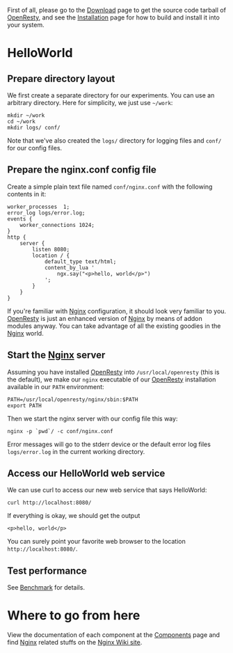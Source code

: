 <!---
    @title         Getting Started
    @creator       Yichun Zhang
    @created       2011-06-20 11:39 GMT
    @modifier      Yichun Zhang
    @modifier_link yichun-zhang
    @modified      2013-08-24 19:42 GMT
    @changes       30
--->

First of all, please go to the [Download](download.html) page to get the source code tarball of [OpenResty](openresty.html), and see the [Installation](installation.html) page for how to build and install it into your system.


# HelloWorld

## Prepare directory layout
We first create a separate directory for our experiments. You can use an arbitrary directory. Here for simplicity, we just use `~/work`:

```
mkdir ~/work
cd ~/work
mkdir logs/ conf/
```

Note that we've also created the `logs/` directory for logging files and `conf/` for our config files.

## Prepare the nginx.conf config file
Create a simple plain text file named `conf/nginx.conf` with the following contents in it:

```
worker_processes  1;
error_log logs/error.log;
events {
    worker_connections 1024;
}
http {
    server {
        listen 8080;
        location / {
            default_type text/html;
            content_by_lua '
                ngx.say("<p>hello, world</p>")
            ';
        }
    }
}
```

If you're familiar with [Nginx](nginx.html) configuration, it should look very familiar to you. [OpenResty](openresty.html) is just an enhanced version of [Nginx](nginx.html) by means of addon modules anyway. You can take advantage of all the existing goodies in the [Nginx](nginx.html) world.

## Start the [Nginx](nginx.html) server
Assuming you have installed [OpenResty](openresty.html) into `/usr/local/openresty` (this is the default), we make our `nginx` executable of our [OpenResty](openresty.html) installation available in our `PATH` environment:

```
PATH=/usr/local/openresty/nginx/sbin:$PATH
export PATH
```

Then we start the nginx server with our config file this way:

```
nginx -p `pwd`/ -c conf/nginx.conf
```

Error messages will go to the stderr device or the default error log files `logs/error.log` in the current working directory.

## Access our HelloWorld web service
We can use curl to access our new web service that says HelloWorld:

```
curl http://localhost:8080/
```

If everything is okay, we should get the output

```
<p>hello, world</p>
```

You can surely point your favorite web browser to the location `http://localhost:8080/`.

## Test performance
See [Benchmark](benchmark.html) for details.


# Where to go from here

View the documentation of each component at the [Components](components.html) page and find [Nginx](nginx.html) related stuffs on the [Nginx Wiki site](http://wiki.nginx.org/).
